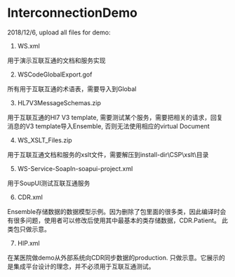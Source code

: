 # InterconnectionDemo

2018/12/6, upload all files for demo:

1. WS.xml

用于演示互联互通的文档和服务实现

2. WSCodeGlobalExport.gof

所有用于互联互通的术语表，需要导入到Global

3. HL7V3MessageSchemas.zip

用于互联互通的Hl7 V3 template, 需要测试某个服务，需要把相关的请求，回复消息的V3 template导入Ensemble, 否则无法使用相应的virtual Document

4. WS_XSLT_Files.zip

用于互联互通文档和服务的xslt文件，需要解压到install-dir\CSP\xslt\目录

5. WS-Service-SoapIn-soapui-project.xml

用于SoupUI测试互联互通服务

6. CDR.xml

Ensemble存储数据的数据模型示例。因为删除了包里面的很多类，因此编译时会有很多问题，使用者可以修改后使用其中最基本的类存储数据，CDR.Patient。 此类包只做示意。

7. HIP.xml

在某医院做demo从外部系统向CDR同步数据的production. 只做示意。它展示的是集成平台设计的理念，并不必须用于互联互通测试。
